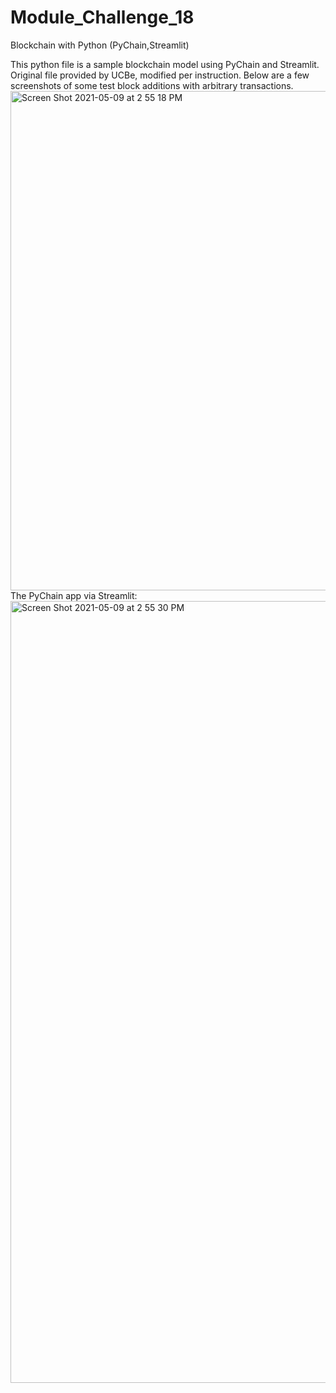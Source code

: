 # Module_Challenge_18
 Blockchain with Python (PyChain,Streamlit)

This python file is a sample blockchain model using PyChain and Streamlit. Original file provided by UCBe, modified per instruction. 
Below are a few screenshots of some test block additions with arbitrary transactions.
<img width="799" alt="Screen Shot 2021-05-09 at 2 55 18 PM" src="https://user-images.githubusercontent.com/75814260/117588208-dbad7500-b0d6-11eb-8204-e0db7beaec7c.png">
The PyChain app via Streamlit:
<img width="1251" alt="Screen Shot 2021-05-09 at 2 55 30 PM" src="https://user-images.githubusercontent.com/75814260/117588233-f41d8f80-b0d6-11eb-860d-2193bb96e041.png">
